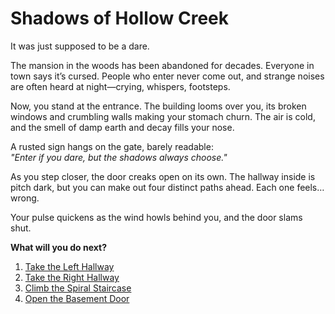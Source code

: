 # Shadows of Hollow Creek

It was just supposed to be a dare.  

The mansion in the woods has been abandoned for decades. Everyone in town says it’s cursed. People who enter never come out, and strange noises are often heard at night—crying, whispers, footsteps.  

Now, you stand at the entrance. The building looms over you, its broken windows and crumbling walls making your stomach churn. The air is cold, and the smell of damp earth and decay fills your nose.  

A rusted sign hangs on the gate, barely readable:  
*"Enter if you dare, but the shadows always choose."*

As you step closer, the door creaks open on its own. The hallway inside is pitch dark, but you can make out four distinct paths ahead. Each one feels… wrong.  

Your pulse quickens as the wind howls behind you, and the door slams shut.  

**What will you do next?**  
1. [Take the Left Hallway](left-hallway.md)  
2. [Take the Right Hallway](right-hallway.md)  
3. [Climb the Spiral Staircase](spiral-staircase.md)  
4. [Open the Basement Door](basement-door.md)
